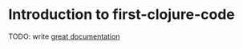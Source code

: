 # Introduction to first-clojure-code

TODO: write [great documentation](http://jacobian.org/writing/what-to-write/)
